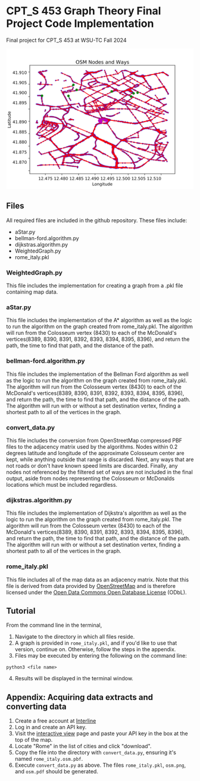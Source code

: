 # CPT_S 453 Graph Theory Final Project Code Implementation  
Final project for CPT_S 453 at WSU-TC Fall 2024  

![Map of Rome](./images/osm.pdf.png)

## Files  
All required files are included in the github repository. These files include:  
- aStar.py  
- bellman-ford.algorithm.py  
- dijkstras.algorithm.py  
- WeightedGraph.py    
- rome_italy.pkl  

### WeightedGraph.py  
This file includes the implementation for creating a graph from a .pkl file containing map data.  

### aStar.py  
This file includes the implementation of the A* algorithm as well as the logic to run the algorithm on the graph created from rome_italy.pkl. The algorithm will run from the Colosseum vertex (8430) to each of the McDonald's vertices(8389, 8390, 8391, 8392, 8393, 8394, 8395, 8396), and return the path, the time to find that path, and the distance of the path.  

### bellman-ford.algorithm.py
This file includes the implementation of the Bellman Ford algorithm as well as the logic to run the algorithm on the graph created from rome_italy.pkl. The algorithm will run from the Colosseum vertex (8430) to each of the McDonald's vertices(8389, 8390, 8391, 8392, 8393, 8394, 8395, 8396), and return the path, the time to find that path, and the distance of the path. The algorithm will run with or without a set destination vertex, finding a shortest path to all of the vertices in the graph. 

### convert_data.py
This file includes the conversion from OpenStreetMap compressed PBF files to the adjacency matrix used by the algorithms. Nodes within 0.2 degrees latitude and longitude of the approximate Colosseum center are kept, while anything outside that range is discarded. Next, any ways that are not roads or don't have known speed limits are discarded. Finally, any nodes not referenced by the filtered set of ways are not included in the final output, aside from nodes representing the Colosseum or McDonalds locations which must be included regardless.

### dijkstras.algorithm.py  
This file includes the implementation of Dijkstra's algorithm as well as the logic to run the algorithm on the graph created from rome_italy.pkl. The algorithm will run from the Colosseum vertex (8430) to each of the McDonald's vertices(8389, 8390, 8391, 8392, 8393, 8394, 8395, 8396), and return the path, the time to find that path, and the distance of the path. The algorithm will run with or without a set destination vertex, finding a shortest path to all of the vertices in the graph.

### rome_italy.pkl  
This file includes all of the map data as an adjacency matrix. Note that this file is derived from data provided by [OpenStreetMap](https://www.openstreetmap.org/copyright) and is therefore licensed under the [Open Data Commons Open Database License](https://opendatacommons.org/licenses/odbl/) (ODbL).  

## Tutorial 
From the command line in the terminal,
1. Navigate to the directory in which all files reside.  
2. A graph is provided in `rome_italy.pkl`, and if you'd like to use that version, continue on. Otherwise, follow the steps in the appendix.
3. Files may be executed by entering the following on the command line:  
```
python3 <file name>  
``` 
4. Results will be displayed in the terminal window.

## Appendix: Acquiring data extracts and converting data

1. Create a free account at [Interline](https://app.interline.io/osm_extracts/interactive_view)
2. Log in and create an API key.
3. Visit the [interactive view](https://app.interline.io/osm_extracts/interactive_view) page and paste your API key in the box at the top of the map.
4. Locate "Rome" in the list of cities and click "download".
5. Copy the file into the directory with `convert_data.py`, ensuring it's named `rome_italy.osm.pbf`.
6. Execute `convert_data.py` as above. The files `rome_italy.pkl`, `osm.png`, and `osm.pdf` should be generated.
